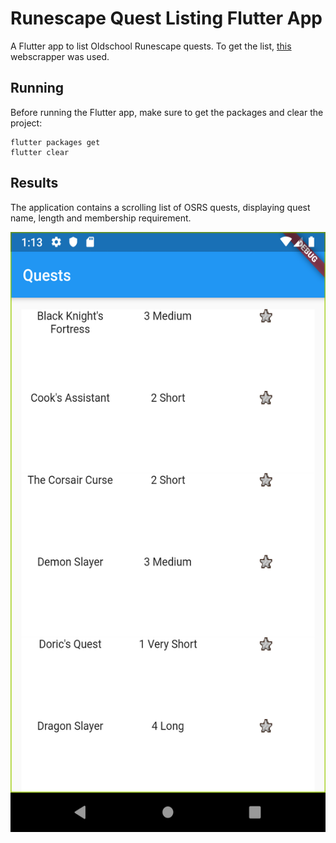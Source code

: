 # Runescape Quest Listing Flutter App
A Flutter app to list Oldschool Runescape quests. To get the list, [this](https://github.com/Davidsksilva/osrs-quest-scrapper) webscrapper was used.

## Running
Before running the Flutter app, make sure to get the packages and clear the project:
```
flutter packages get
flutter clear
```

## Results
The application contains a scrolling list of OSRS quests, displaying quest name, length and membership requirement.


<img src="./assets/img.png" width="540" height="960">
